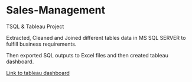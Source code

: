 # Sales-Management
TSQL &amp; Tableau Project 

Extracted, Cleaned and Joined different tables data in MS SQL SERVER to fulfill business requirements.

Then exported SQL outputs to Excel files and then created tableau dashboard.

<a href="https://public.tableau.com/app/profile/ekta.manvar/viz/SalesOverview_16424445193860/Dashboard1" traget="_blank">Link to tableau dashboard</a>



